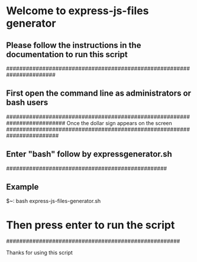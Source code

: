 # Welcome to express-js-files generator

## Please follow the instructions in the documentation to run this script
#######################################################################
## First open the command line  as administrators or bash users
   ##########################################################################
 Once the dollar sign appears on the screen 
########################################################################

## Enter "bash" follow by expressgenerator.sh  
#################################################
## Example

$~: bash express-js-files-generator.sh
# Then press enter to run the script
#####################################################

Thanks for  using   this script

